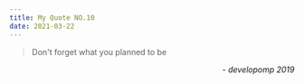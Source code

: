 ```yaml
---
title: My Quote NO.10
date: 2021-03-22
---
```


> Don't forget what you planned to be

<div style="text-align: right"> <i>- developomp 2019</i> </div>
